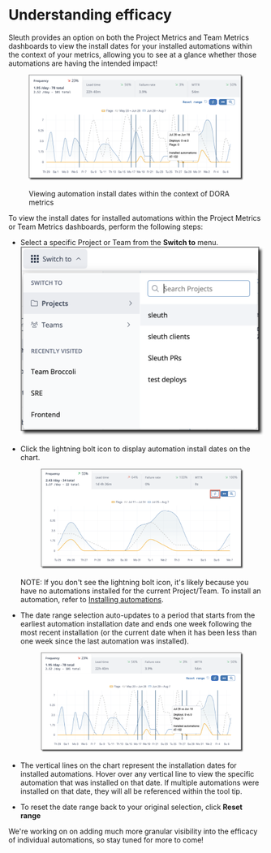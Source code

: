 # Understanding efficacy

Sleuth provides an option on both the Project Metrics and Team Metrics dashboards to view the install dates for your installed automations within the context of your metrics, allowing you to see at a glance whether those automations are having the intended impact!

<figure><img src="../../.gitbook/assets/image (100).png" alt=""><figcaption><p>Viewing automation install dates within the context of DORA metrics</p></figcaption></figure>

To view the install dates for installed automations within the Project Metrics or Team Metrics dashboards, perform the following steps:

* Select a specific Project or Team from the **Switch to** menu. \
  ![](<../../.gitbook/assets/image (97).png>)
*   Click the lightning bolt icon to display automation install dates on the chart.

    <figure><img src="../../.gitbook/assets/image (98).png" alt=""><figcaption></figcaption></figure>

    NOTE: If you don't see the lightning bolt icon, it's likely because you have no automations installed for the current Project/Team. To install an automation, refer to [Installing automations](installing-automations/).
*   The date range selection auto-updates to a period that starts from the earliest automation installation date and ends one week following the most recent installation (or the current date when it has been less than one week since the last automation was installed).

    <figure><img src="../../.gitbook/assets/image (99).png" alt=""><figcaption></figcaption></figure>
* The vertical lines on the chart represent the installation dates for installed automations. Hover over any vertical line to view the specific automation that was installed on that date. If multiple automations were installed on that date, they will all be referenced within the tool tip.
* To reset the date range back to your original selection, click **Reset range**

We're working on on adding much more granular visibility into the efficacy of individual automations, so stay tuned for more to come! &#x20;
